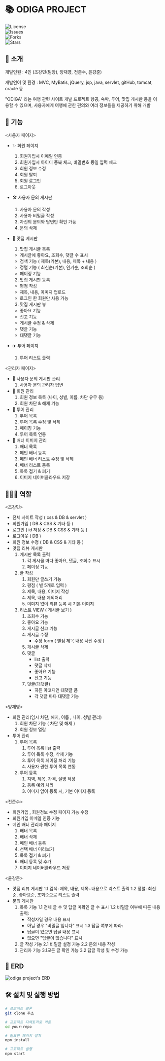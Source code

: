 # 📚 ODIGA PROJECT

![License](https://img.shields.io/badge/license-MIT-green)  
![Issues](https://img.shields.io/github/issues/yourusername/your-repo)  
![Forks](https://img.shields.io/github/forks/yourusername/your-repo)  
![Stars](https://img.shields.io/github/stars/yourusername/your-repo)

## 📖 소개

개발인원 : 4인 (조강민(팀장), 양재영, 전준수, 윤강준)

개발언어 및 환경 : MVC, MyBatis, jQuery, jsp, java, servlet, gitHub, tomcat, oracle 등

"ODIGA" 라는 여행 관련 사이트 개발 프로젝트
항공, 숙박, 투어, 맛집 게시판 등을 이용할 수 있으며, 사용자에게 여행에 관한 편의와 여러 정보들을 제공하기 위해 개발

## 🚀 기능

<사용자 페이지>
- ✨ 회원 페이지
  1. 회원가입시 이메일 인증
  2. 회원가입시 아이디 중복 체크, 비밀번호 동일 입력 체크
  3. 회원 정보 수정
  4. 회원 탈퇴
  5. 회원 로그인
  6. 로그아웃
     
- 🛠 사용자 문의 게시판
  1. 사용자 문의 작성
  2. 사용자 비밀글 작성
  3. 자신의 문의와 답변만 확인 가능
  4. 문의 삭제
     
- 🍕 맛집 게시판
  1. 맛집 게시글 목록
    - 게시글에 좋아요, 조회수, 댓글 수 표시
    - 검색 기능 ( 제목(기본), 내용, 제목 + 내용 )
    - 정렬 기능 ( 최신순(기본), 인기순, 조회순 )
    - 페이징 기능
  2. 맛집 게시판 등록
    - 평점 작성
    - 제목, 내용, 이미지 업로드
    - 로그인 한 회원만 사용 가능
  3. 맛집 게시판 뷰
    - 좋아요 기능
    - 신고 기능
    - 게시글 수정 & 삭제
    - 댓글 기능
    - 대댓글 기능

- ✈️ 투어 페이지
  1. 투어 리스트 출력

<관리자 페이지>
- 💭 사용자 문의 게시판 관리
  1. 사용자 문의 관리자 답변
- 👤 회원 관리
  1. 회원 정보 목록 (나이, 성별, 이름, 차단 유무 등)
  2. 회원 차단 & 해제 기능
- 🗽 투어 관리
  1. 투어 목록
  2. 투어 목록 수정 및 삭제
  3. 페이징 기능
  4. 투어 목록 연동
- 🌆 배너 이미지 관리
  1. 배너 목록
  2. 메인 배너 등록
  3. 메인 배너 리스트 수정 및 삭제
  4. 배너 리스트 등록
  5. 목록 접기 & 펴기
  6. 이미지 네이버클라우드 저장


## 🙆🏼‍♂️ 역할 
<조강민>
- 전체 사이트 작성 ( css & DB & servlet )
- 회원가입 ( DB & CSS & 기타 등 )
- 로그인 ( id 저장 & DB & CSS & 기타 등 )
- 로그아웃 ( DB )
- 회원 정보 수정 ( DB & CSS & 기타 등 )
- 맛집 리뷰 게시판
    1. 게시판 목록 출력
        1. 각 게시물 마다 좋아요, 댓글, 조회수 표시
        2. 페이징 기능
    2. 글 작성
        1. 회원만 글쓰기 가능
        2. 평점 ( 별 5개로 입력 )
        3. 제목, 내용, 이미지 작성
        4. 제목, 내용 예외처리
        5. 이미지 없이 리뷰 등록 시 기본 이미지
    3. 리스트 VIEW ( 게시글 보기 )
        1. 조회수 기능
        2. 좋아요 기능
        3. 게시글 신고 기능
        4. 게시글 수정
            - 수정 form ( 별점 제목 내용 사진 수정 )
        5. 게시글 삭제 
        6. 댓글 
            - list 출력
            - 댓글 삭제
            - 좋아요 기능
            - 신고 기능
        7. 덧글(대댓글) 
            - 히든 아코디언 대댓글 폼
            - 각 댓글 마다 대댓글 기능

<양재영>
- 회원 관리(임시 차단, 해지, 이름 , 나이, 성별 관리)
    1. 회원 차단 기능 ( 차단 및 해제 )
    2. 회원 정보 열람
- 투어 관리
    1. 투어 목록
        1. 투어 목록 list 출력
        2. 투어 목록 수정, 삭제 기능
        3. 투어 목록 페이징 처리 기능
        4. 사용자 권한 투어 목록 연동
    2. 투어 등록
        1. 지역, 제목, 가격, 설명 작성
        2. 등록 예외 처리
        3. 이미지 없이 등록 시, 기본 이미지 등록

<전준수>
- 회원가입 , 회원정보 수정 페이지 기능 수정
- 회원가입 이메일 인증 기능
- 메인 배너 관리자 페이지
    1. 배너 목록
    2. 배너 삭제
    3. 메인 배너 등록
    4. 선택 배너 미리보기
    5. 목록 접기 & 펴기
    6. 배너 등록 및 추가
    7. 이미지 네이버클라우드 저장

<윤강준>
- 맛집 리뷰 게시판
   1.1 검색: 제목, 내용, 제목+내용으로 리스트 출력
   1.2 정렬: 최신순, 좋아요순, 조회순으로 리스트 출력
- 문의 게시판
  1. 목록 기능
     1.1 전체 글 수 및 답글 미확인 글 수 표시
     1.2 비밀글 여부에 따른 내용 출력:
        - 작성자일 경우 내용 표시
        - 아닐 경우 "비밀글 입니다" 표시
     1.3 답글 여부에 따라:
        - 답글이 있으면 답글 내용 표시
        - 없으면 "답글이 없습니다" 표시
  2. 글 작성 기능
     2.1 비밀글 설정 가능
     2.2 문의 내용 작성
  3. 관리자 기능
     3.1모든 글 확인 가능
     3.2 답글 작성 및 수정 가능



## 🎯 ERD

![odiga project's ERD](https://github.com/user-attachments/assets/135ca6d7-fd4d-4c44-9fc4-05a7e9c10e82)

## 🛠 설치 및 실행 방법

```bash
# 프로젝트 클론
git clone 주소

# 프로젝트 디렉토리로 이동
cd your-repo

# 필요한 패키지 설치
npm install

# 프로젝트 실행
npm start
```
